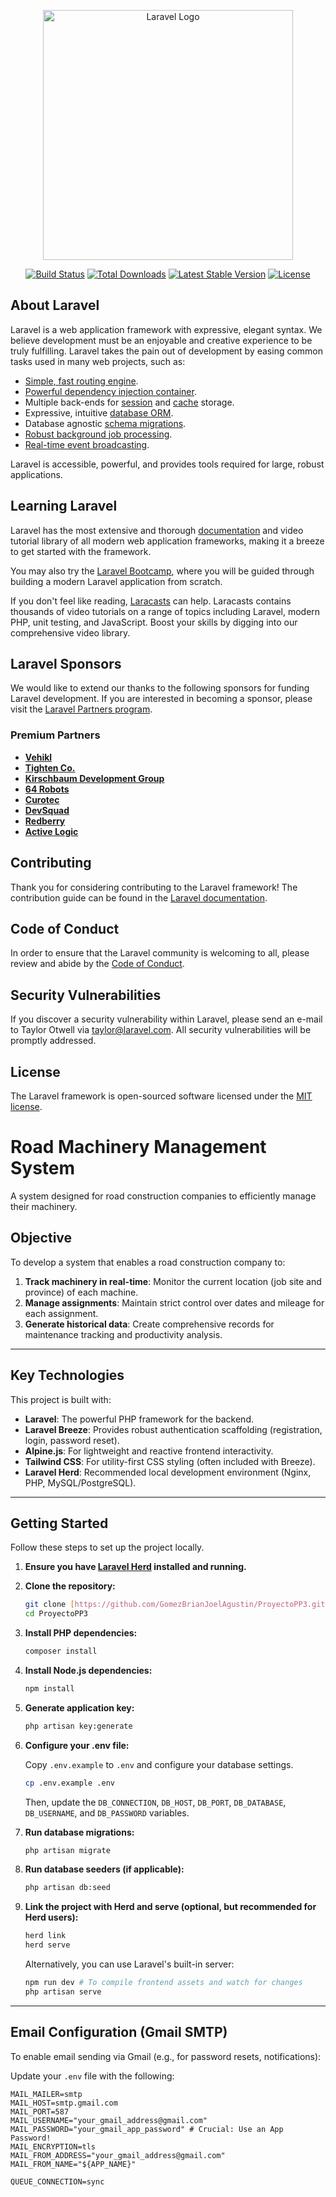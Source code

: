 <p align="center"><a href="https://laravel.com" target="_blank"><img src="https://raw.githubusercontent.com/laravel/art/master/logo-lockup/5%20SVG/2%20CMYK/1%20Full%20Color/laravel-logolockup-cmyk-red.svg" width="400" alt="Laravel Logo"></a></p>

<p align="center">
<a href="https://github.com/laravel/framework/actions"><img src="https://github.com/laravel/framework/workflows/tests/badge.svg" alt="Build Status"></a>
<a href="https://packagist.org/packages/laravel/framework"><img src="https://img.shields.io/packagist/dt/laravel/framework" alt="Total Downloads"></a>
<a href="https://packagist.org/packages/laravel/framework"><img src="https://img.shields.io/packagist/v/laravel/framework" alt="Latest Stable Version"></a>
<a href="https://packagist.org/packages/laravel/framework"><img src="https://img.shields.io/packagist/l/laravel/framework" alt="License"></a>
</p>

## About Laravel

Laravel is a web application framework with expressive, elegant syntax. We believe development must be an enjoyable and creative experience to be truly fulfilling. Laravel takes the pain out of development by easing common tasks used in many web projects, such as:

- [Simple, fast routing engine](https://laravel.com/docs/routing).
- [Powerful dependency injection container](https://laravel.com/docs/container).
- Multiple back-ends for [session](https://laravel.com/docs/session) and [cache](https://laravel.com/docs/cache) storage.
- Expressive, intuitive [database ORM](https://laravel.com/docs/eloquent).
- Database agnostic [schema migrations](https://laravel.com/docs/migrations).
- [Robust background job processing](https://laravel.com/docs/queues).
- [Real-time event broadcasting](https://laravel.com/docs/broadcasting).

Laravel is accessible, powerful, and provides tools required for large, robust applications.

## Learning Laravel

Laravel has the most extensive and thorough [documentation](https://laravel.com/docs) and video tutorial library of all modern web application frameworks, making it a breeze to get started with the framework.

You may also try the [Laravel Bootcamp](https://bootcamp.laravel.com), where you will be guided through building a modern Laravel application from scratch.

If you don't feel like reading, [Laracasts](https://laracasts.com) can help. Laracasts contains thousands of video tutorials on a range of topics including Laravel, modern PHP, unit testing, and JavaScript. Boost your skills by digging into our comprehensive video library.

## Laravel Sponsors

We would like to extend our thanks to the following sponsors for funding Laravel development. If you are interested in becoming a sponsor, please visit the [Laravel Partners program](https://partners.laravel.com).

### Premium Partners

- **[Vehikl](https://vehikl.com/)**
- **[Tighten Co.](https://tighten.co)**
- **[Kirschbaum Development Group](https://kirschbaumdevelopment.com)**
- **[64 Robots](https://64robots.com)**
- **[Curotec](https://www.curotec.com/services/technologies/laravel/)**
- **[DevSquad](https://devsquad.com/hire-laravel-developers)**
- **[Redberry](https://redberry.international/laravel-development/)**
- **[Active Logic](https://activelogic.com)**

## Contributing

Thank you for considering contributing to the Laravel framework! The contribution guide can be found in the [Laravel documentation](https://laravel.com/docs/contributions).

## Code of Conduct

In order to ensure that the Laravel community is welcoming to all, please review and abide by the [Code of Conduct](https://laravel.com/docs/contributions#code-of-conduct).

## Security Vulnerabilities

If you discover a security vulnerability within Laravel, please send an e-mail to Taylor Otwell via [taylor@laravel.com](mailto:taylor@laravel.com). All security vulnerabilities will be promptly addressed.

## License

The Laravel framework is open-sourced software licensed under the [MIT license](https://opensource.org/licenses/MIT).

# Road Machinery Management System

A system designed for road construction companies to efficiently manage their machinery.

## Objective

To develop a system that enables a road construction company to:

1.  **Track machinery in real-time**: Monitor the current location (job site and province) of each machine.
2.  **Manage assignments**: Maintain strict control over dates and mileage for each assignment.
3.  **Generate historical data**: Create comprehensive records for maintenance tracking and productivity analysis.

---

## Key Technologies

This project is built with:

* **Laravel**: The powerful PHP framework for the backend.
* **Laravel Breeze**: Provides robust authentication scaffolding (registration, login, password reset).
* **Alpine.js**: For lightweight and reactive frontend interactivity.
* **Tailwind CSS**: For utility-first CSS styling (often included with Breeze).
* **Laravel Herd**: Recommended local development environment (Nginx, PHP, MySQL/PostgreSQL).

---

## Getting Started

Follow these steps to set up the project locally.

1.  **Ensure you have [Laravel Herd](https://herd.laravel.com/) installed and running.**
2.  **Clone the repository:**

    ```bash
    git clone [https://github.com/GomezBrianJoelAgustin/ProyectoPP3.git](https://github.com/GomezBrianJoelAgustin/ProyectoPP3.git)
    cd ProyectoPP3
    ```
3.  **Install PHP dependencies:**

    ```bash
    composer install
    ```
4.  **Install Node.js dependencies:**

    ```bash
    npm install
    ```
5.  **Generate application key:**

    ```bash
    php artisan key:generate
    ```
6.  **Configure your .env file:**

    Copy `.env.example` to `.env` and configure your database settings.

    ```bash
    cp .env.example .env
    ```

    Then, update the `DB_CONNECTION`, `DB_HOST`, `DB_PORT`, `DB_DATABASE`, `DB_USERNAME`, and `DB_PASSWORD` variables.
7.  **Run database migrations:**

    ```bash
    php artisan migrate
    ```
8.  **Run database seeders (if applicable):**

    ```bash
    php artisan db:seed
    ```
9.  **Link the project with Herd and serve (optional, but recommended for Herd users):**

    ```bash
    herd link
    herd serve
    ```

    Alternatively, you can use Laravel's built-in server:

    ```bash
    npm run dev # To compile frontend assets and watch for changes
    php artisan serve
    ```

---

## Email Configuration (Gmail SMTP)

To enable email sending via Gmail (e.g., for password resets, notifications):

Update your `.env` file with the following:

```dotenv
MAIL_MAILER=smtp
MAIL_HOST=smtp.gmail.com
MAIL_PORT=587
MAIL_USERNAME="your_gmail_address@gmail.com"
MAIL_PASSWORD="your_gmail_app_password" # Crucial: Use an App Password!
MAIL_ENCRYPTION=tls
MAIL_FROM_ADDRESS="your_gmail_address@gmail.com"
MAIL_FROM_NAME="${APP_NAME}"

QUEUE_CONNECTION=sync